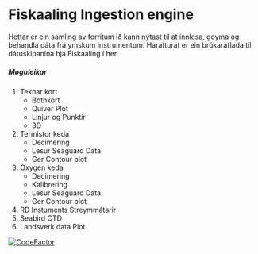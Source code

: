 # Fiskaaling Ingestion engine
Hettar er ein samling av forritum ið kann nýtast til at innlesa, goyma og behandla dáta frá ymskum instrumentum. 
Harafturat er ein brúkaraflada til dátuskipanina hjá Fiskaaling í her.

<h5> Møguleikar </h5>  
<OL>
<LI> Teknar kort
<UL>
<LI>Botnkort
<LI>Quiver Plot
<LI>Linjur og Punktir
<LI>3D
</UL>
<LI> Termistor keda
<UL>
<LI> Decimering
<LI> Lesur Seaguard Data
<LI> Ger Contour plot
</UL>
<LI> Oxygen keda
<UL>
<LI> Decimering
<LI> Kalibrering
<LI> Lesur Seaguard Data
<LI> Ger Contour plot
</UL>
<LI> RD Instuments Streymmátarir
<LI> Seabird CTD
<LI> Landsverk data Plot
</OL>

[![CodeFactor](https://www.codefactor.io/repository/github/fiskaaling/fa_ingestion_engine/badge/development)](https://www.codefactor.io/repository/github/fiskaaling/fa_ingestion_engine/overview/development)